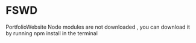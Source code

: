 # FSWD
PortfolioWebsite
Node modules are not downloaded , you can download it by running npm install in the terminal
